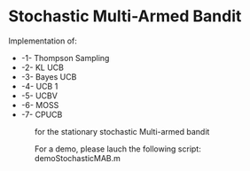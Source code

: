 # Stochastic Multi-Armed Bandit

Implementation of:
<ul>
 <li>-1- Thompson Sampling </li>
 <li>-2- KL UCB </li>
 <li>-3- Bayes UCB </li>
 <li>-4- UCB 1 </li>
 <li>-5- UCBV </li>
 <li>-6- MOSS </li>
 <li>-7- CPUCB </li>
 <ul>
 
 for the stationary stochastic Multi-armed bandit
 
 For a demo, please lauch the following script: demoStochasticMAB.m
